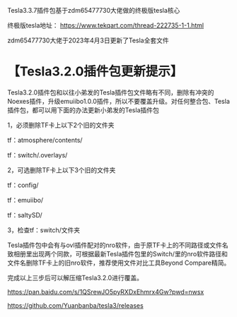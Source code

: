Tesla3.3.7插件包基于zdm65477730大佬做的终极版tesla核心

终极版tesla地址： https://www.tekqart.com/thread-222735-1-1.html

zdm65477730大佬于2023年4月3日更新了Tesla全套文件

# 【Tesla3.2.0插件包更新提示】

Tesla3.2.0插件包和以往小弟发的Tesla插件包文件略有不同，删除有冲突的Noexes插件，升级emuiibo1.0.0插件，所以不要覆盖升级。对任何整合包、Tesla插件包，都可以用下面的办法更新小弟发的Tesla插件包

1，必须删除TF卡上以下2个旧的文件夹

tf：atmosphere/contents/

tf：switch/.overlays/

2，可选删除TF卡上以下3个旧的文件夹

tf：config/

tf：emuiibo/

tf：saltySD/

3，检查tf：switch/文件夹

Tesla插件包中会有与ovl插件配对的nro软件，由于原TF卡上的不同路径或文件名致相册里出现两个同款，可根据最新Tesla插件包里的Switch/里的nro软件路径和文件名删除TF卡上的旧nro软件，推荐使用文件对比工具Beyond Compare精简。

完成以上三步后可以解压缩Tesla3.2.0进行覆盖。

https://pan.baidu.com/s/1QSrewJO5pyRXDxEhmrx4Gw?pwd=nwsx

https://github.com/Yuanbanba/tesla3/releases
